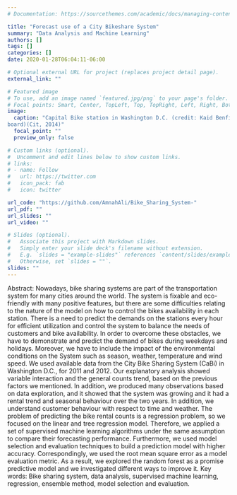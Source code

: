 ```yaml
---
# Documentation: https://sourcethemes.com/academic/docs/managing-content/

title: "Forecast use of a City Bikeshare System"
summary: "Data Analysis and Machine Learning"
authors: []
tags: []
categories: []
date: 2020-01-28T06:04:11-06:00

# Optional external URL for project (replaces project detail page).
external_link: ""

# Featured image
# To use, add an image named `featured.jpg/png` to your page's folder.
# Focal points: Smart, Center, TopLeft, Top, TopRight, Left, Right, BottomLeft, Bottom, BottomRight.
image:
  caption: "Capital Bike station in Washington D.C. (credit: Kaid Benfield’s Blog on NRDC Switch-
board)(Cit, 2014)"
  focal_point: ""
  preview_only: false

# Custom links (optional).
#  Uncomment and edit lines below to show custom links.
# links:
# - name: Follow
#   url: https://twitter.com
#   icon_pack: fab
#   icon: twitter

url_code: "https://github.com/AmnahAli/Bike_Sharing_System-"
url_pdf: ""
url_slides: ""
url_video: ""

# Slides (optional).
#   Associate this project with Markdown slides.
#   Simply enter your slide deck's filename without extension.
#   E.g. `slides = "example-slides"` references `content/slides/example-slides.md`.
#   Otherwise, set `slides = ""`.
slides: ""
---
```

Abstract:
Nowadays, bike sharing systems are part of the transportation system for many cities around the world. The system is fixable and eco-friendly with many positive features, but there are some difficulties relating to the nature of the model on how to control the bikes availability in each station. There is a need to predict the demands on the stations every hour for efficient utilization and control the system to balance the needs of customers and bike availability. In order to overcome these obstacles, we have to demonstrate and predict the demand of bikes during weekdays and holidays. Moreover, we have to include the impact of the environmental conditions on the System such as season, weather, temperature and wind speed. We used available data from the City Bike Sharing System (CaBi) in Washington D.C., for 2011 and 2012. Our explanatory analysis showed variable interaction and the general counts trend, based on the previous factors we mentioned.
In addition, we produced many observations based on data exploration, and it showed that the system was growing and it had a rental trend and seasonal behaviour over the two years. In addition, we understand customer behaviour with respect to time and weather.
The problem of predicting the bike rental counts is a regression problem, so we focused on the linear and tree regression model. Therefore, we applied a set of supervised machine learning algorithms under the same assumption to compare their forecasting performance. Furthermore, we used model selection and evaluation techniques to build a prediction model with higher accuracy. Correspondingly, we used the root mean square error as a model evaluation metric.
As a result, we explored the random forest as a promise predictive model and we investigated different ways to improve it.
Key words: Bike sharing system, data analysis, supervised machine learning, regression, ensemble method, model selection and evaluation.
